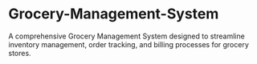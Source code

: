 # Grocery-Management-System
A comprehensive Grocery Management System designed to streamline inventory management, order tracking, and billing processes for grocery stores.

